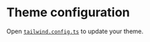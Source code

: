 # Theme configuration

Open [`tailwind.config.ts`](../../apps/web/tailwind.config.ts) to update your theme.
